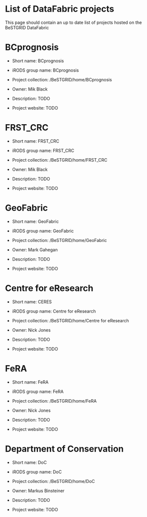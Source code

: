 # List of DataFabric projects

This page should contain an up to date list of projects hosted on the BeSTGRID DataFabric

# BCprognosis

- Short name: BCprognosis
- iRODS group name: BCprognosis
- Project collection: /BeSTGRID/home/BCprognosis
- Owner: Mik Black

- Description: TODO
- Project website: TODO

# FRST_CRC

- Short name: FRST_CRC
- iRODS group name: FRST_CRC
- Project collection: /BeSTGRID/home/FRST_CRC
- Owner: Mik Black

- Description: TODO
- Project website: TODO

# GeoFabric

- Short name: GeoFabric
- iRODS group name: GeoFabric
- Project collection: /BeSTGRID/home/GeoFabric
- Owner: Mark Gahegan

- Description: TODO
- Project website: TODO

# Centre for eResearch

- Short name: CERES
- iRODS group name: Centre for eResearch
- Project collection: /BeSTGRID/home/Centre for eResearch
- Owner: Nick Jones

- Description: TODO
- Project website: TODO

# FeRA

- Short name: FeRA
- iRODS group name: FeRA
- Project collection: /BeSTGRID/home/FeRA
- Owner: Nick Jones

- Description: TODO
- Project website: TODO

# Department of Conservation

- Short name: DoC
- iRODS group name: DoC
- Project collection: /BeSTGRID/home/DoC
- Owner: Markus Binsteiner

- Description: TODO
- Project website: TODO
